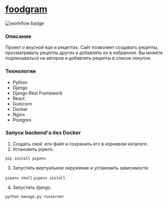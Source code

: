 # [foodgram](http://130.193.42.227/)

![workflow badge](https://github.com/hlystovea/foodgram-project-react/actions/workflows/main.yaml/badge.svg)

### Описание
Проект о вкусной еде и рецептах. Сайт позволяет создавать рецепты, просматривать рецепты других и добавлять их в избранное. Вы можете подписываться на авторов и добавлять рецепты в список покупок. 

### Технологии
- Python
- Django
- Django Rest Framework
- React
- Gunicorn
- Docker
- Nginx
- Postgres

### Запуск backend'а без Docker
1. Создать свой .env файл и сохранить его в корневом каталоге.
2. Установить pipenv.

```pip install pipenv```  

3. Запустить виртуальное окружение и установить зависимости.

```pipenv shell```
```pipenv install```

4. Запустить django.

```python manage.py runserver```

